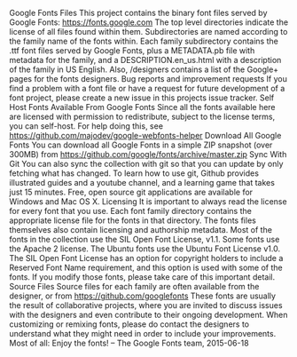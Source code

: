 Google Fonts Files This project contains the binary font files served by Google Fonts: https://fonts.google.com The top level directories indicate the license of all files found within them. Subdirectories are named according to the family name of the fonts within. Each family subdirectory contains the .ttf font files served by Google Fonts, plus a METADATA.pb file with metadata for the family, and a DESCRIPTION.en_us.html with a description of the family in US English. Also, /designers contains a list of the Google+ pages for the fonts designers. Bug reports and improvement requests If you find a problem with a font file or have a request for future development of a font project, please create a new issue in this projects issue tracker. Self Host Fonts Available From Google Fonts Since all the fonts available here are licensed with permission to redistribute, subject to the license terms, you can self-host. For help doing this, see https://github.com/majodev/google-webfonts-helper Download All Google Fonts You can download all Google Fonts in a simple ZIP snapshot (over 300MB) from https://github.com/google/fonts/archive/master.zip Sync With Git You can also sync the collection with git so that you can update by only fetching what has changed. To learn how to use git, Github provides illustrated guides and a youtube channel, and a learning game that takes just 15 minutes. Free, open source git applications are available for Windows and Mac OS X. Licensing It is important to always read the license for every font that you use. Each font family directory contains the appropriate license file for the fonts in that directory. The fonts files themselves also contain licensing and authorship metadata. Most of the fonts in the collection use the SIL Open Font License, v1.1. Some fonts use the Apache 2 license. The Ubuntu fonts use the Ubuntu Font License v1.0. The SIL Open Font License has an option for copyright holders to include a Reserved Font Name requirement, and this option is used with some of the fonts. If you modify those fonts, please take care of this important detail. Source Files Source files for each family are often available from the designer, or from https://github.com/googlefonts These fonts are usually the result of collaborative projects, where you are invited to discuss issues with the designers and even contribute to their ongoing development. When customizing or remixing fonts, please do contact the designers to understand what they might need in order to include your improvements. Most of all: Enjoy the fonts! – The Google Fonts team, 2015-06-18